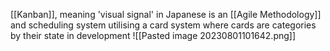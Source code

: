[[Kanban]], meaning 'visual signal' in Japanese is an [[Agile Methodology]] and scheduling system utilising a card system where cards are categories by their state in development
![[Pasted image 20230801101642.png]]